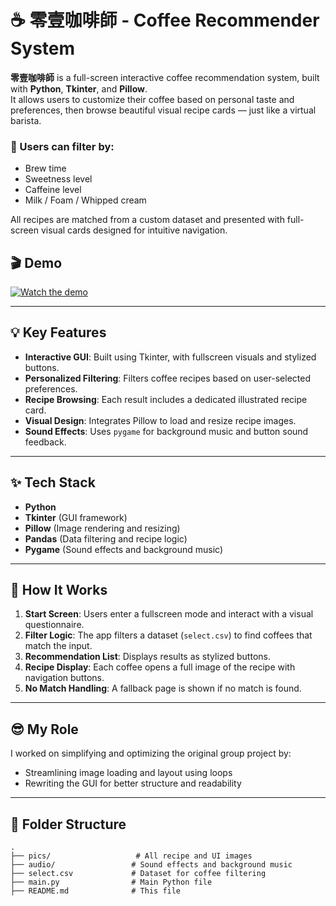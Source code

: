 # ☕ 零壹咖啡師 - Coffee Recommender System
**零壹咖啡師** is a full-screen interactive coffee recommendation system, built with **Python**, **Tkinter**, and **Pillow**.  
It allows users to customize their coffee based on personal taste and preferences, then browse beautiful visual recipe cards — just like a virtual barista.

### 🧾 Users can filter by:
- Brew time 
- Sweetness level 
- Caffeine level 
- Milk / Foam / Whipped cream 

All recipes are matched from a custom dataset and presented with full-screen visual cards designed for intuitive navigation.

## 🎬 Demo
[![Watch the demo](https://img.youtube.com/vi/08I_F10XkKg/maxresdefault.jpg)](https://youtu.be/08I_F10XkKg?si=7BYNIbqrBmiiPnoJ)

---

## 💡 Key Features
- **Interactive GUI**: Built using Tkinter, with fullscreen visuals and stylized buttons.
- **Personalized Filtering**: Filters coffee recipes based on user-selected preferences.
- **Recipe Browsing**: Each result includes a dedicated illustrated recipe card.
- **Visual Design**: Integrates Pillow to load and resize recipe images.
- **Sound Effects**: Uses `pygame` for background music and button sound feedback.

---

## ✨ Tech Stack
- **Python**
- **Tkinter** (GUI framework)
- **Pillow** (Image rendering and resizing)
- **Pandas** (Data filtering and recipe logic)
- **Pygame** (Sound effects and background music)

---

## 🚀 How It Works
1. **Start Screen**: Users enter a fullscreen mode and interact with a visual questionnaire.
2. **Filter Logic**: The app filters a dataset (`select.csv`) to find coffees that match the input.
3. **Recommendation List**: Displays results as stylized buttons.
4. **Recipe Display**: Each coffee opens a full image of the recipe with navigation buttons.
5. **No Match Handling**: A fallback page is shown if no match is found.

---

## 😎 My Role
I worked on simplifying and optimizing the original group project by:
- Streamlining image loading and layout using loops
- Rewriting the GUI for better structure and readability


---

## 🔗 Folder Structure
```
.
├── pics/                   # All recipe and UI images
├── audio/                 # Sound effects and background music
├── select.csv             # Dataset for coffee filtering
├── main.py                # Main Python file
├── README.md              # This file
```


